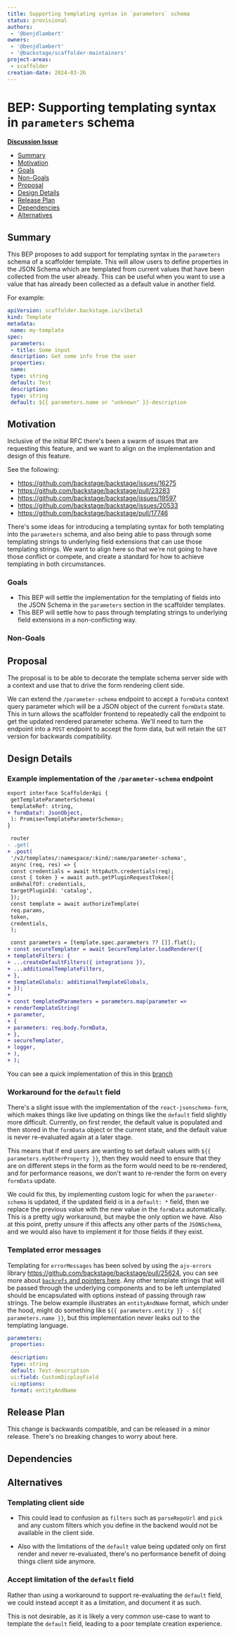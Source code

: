 ```yaml
---
title: Supporting templating syntax in `parameters` schema
status: provisional
authors:
 - '@benjdlambert'
owners:
 - '@benjdlambert'
 - '@backstage/scaffolder-maintainers'
project-areas:
 - scaffolder
creation-date: 2024-03-26
---
```


<!--
**Note:** When your BEP is complete, all these pre-existing comments should be removed

When editing BEPs, aim for tightly-scoped, single-topic PRs to keep discussions focused. If you disagree with what is already in a document, open a new PR with suggested changes.
-->

# BEP: Supporting templating syntax in `parameters` schema

<!-- Before merging the initial BEP PR, create a feature issue and update the below link. You can wait with this step until the BEP is ready to be merged. -->

[**Discussion Issue**](https://github.com/backstage/backstage/issues/16275)

- [Summary](#summary)
- [Motivation](#motivation)
 - [Goals](#goals)
 - [Non-Goals](#non-goals)
- [Proposal](#proposal)
- [Design Details](#design-details)
- [Release Plan](#release-plan)
- [Dependencies](#dependencies)
- [Alternatives](#alternatives)

## Summary

<!--
The summary of the BEP is a few paragraphs long and give a high-level overview of the features to be implemented. It should be possible to read *only* the summary and understand what the BEP is proposing to accomplish and what impact it has for users.
-->

This BEP proposes to add support for templating syntax in the `parameters` schema of a scaffolder template.
This will allow users to define properties in the JSON Schema which are templated from current values that have been collected from the user already.
This can be useful when you want to use a value that has already been collected as a default value in another field.

For example:

```yaml
apiVersion: scaffolder.backstage.io/v1beta3
kind: Template
metadata:
 name: my-template
spec:
 parameters:
 - title: Some input
 description: Get some info from the user
 properties:
 name:
 type: string
 default: Test
 description:
 type: string
 default: ${{ parameters.name or "unknown" }}-description
```

## Motivation

<!--
This section is for explicitly listing the motivation, goals, and non-goals of
this BEP. Describe why the change is important and the benefits to users.
-->

Inclusive of the initial RFC there's been a swarm of issues that are requesting this feature, and we want to align on the implementation and design of this feature.

See the following:

- https://github.com/backstage/backstage/issues/16275
- https://github.com/backstage/backstage/pull/23283
- https://github.com/backstage/backstage/issues/19597
- https://github.com/backstage/backstage/issues/20533
- https://github.com/backstage/backstage/pull/17746

There's some ideas for introducing a templating syntax for both templating into the `parameters` schema, and also being able to pass through some templating strings to underlying field extensions that can use those templating strings.
We want to align here so that we're not going to have those conflict or compete, and create a standard for how to achieve templating in both circumstances.

### Goals

<!--
List the specific goals of the BEP. What is it trying to achieve? How will we
know that this has succeeded?
-->

- This BEP will settle the implementation for the templating of fields into the JSON Schema in the `parameters` section in the scaffolder templates.
- This BEP will settle how to pass through templating strings to underlying field extensions in a non-conflicting way.

### Non-Goals

<!--
What is out of scope for this BEP? Listing non-goals helps to focus discussion
and make progress.
-->

## Proposal

The proposal is to be able to decorate the template schema server side with a context and use that to drive the form rendering client side.

We can extend the `/parameter-schema` endpoint to accept a `formData` context query parameter which will be a JSON object of the current `formData` state. This in turn allows the scaffolder frontend to repeatedly call the endpoint to get the updated rendered parameter schema. We'll need to turn the endpoint into a `POST` endpoint to accept the form data, but will retain the `GET` version for backwards compatibility.

## Design Details

### Example implementation of the `/parameter-schema` endpoint

```diff
export interface ScaffolderApi {
 getTemplateParameterSchema(
 templateRef: string,
+ formData?: JsonObject,
 ): Promise<TemplateParameterSchema>;
}
```

```diff
 router
- .get(
+ .post(
 '/v2/templates/:namespace/:kind/:name/parameter-schema',
 async (req, res) => {
 const credentials = await httpAuth.credentials(req);
 const { token } = await auth.getPluginRequestToken({
 onBehalfOf: credentials,
 targetPluginId: 'catalog',
 });
 const template = await authorizeTemplate(
 req.params,
 token,
 credentials,
 );

 const parameters = [template.spec.parameters ?? []].flat();
+ const secureTemplater = await SecureTemplater.loadRenderer({
+ templateFilters: {
+ ...createDefaultFilters({ integrations }),
+ ...additionalTemplateFilters,
+ },
+ templateGlobals: additionalTemplateGlobals,
+ });
+
+ const templatedParameters = parameters.map(parameter =>
+ renderTemplateString(
+ parameter,
+ {
+ parameters: req.body.formData,
+ },
+ secureTemplater,
+ logger,
+ ),
+ );
```

You can see a quick implementation of this in this [branch](https://github.com/backstage/backstage/compare/master...blam/templating-in-parameters)

### Workaround for the `default` field

There's a slight issue with the implementation of the `react-jsonschema-form`, which makes things like live updating on things like the `default` field slightly more difficult.
Currently, on first render, the default value is populated and then stored in the `formData` object or the current state, and the default value is never re-evaluated again at a later stage.

This means that if end users are wanting to set default values with `${{ parameters.myOtherProperty }}`, then they would need to ensure that they are on different steps in the form
as the form would need to be re-rendered, and for performance reasons, we don't want to re-render the form on every `formData` update.

We could fix this, by implementing custom logic for when the `parameter-schema` is updated, if the updated field is in a `default: *` field, then we replace the previous value with the new value in the `formData` automatically.
This is a pretty ugly workaround, but maybe the only option we have. Also at this point, pretty unsure if this affects any other parts of the `JSONSchema`, and we would also have to implement it for those fields if they exist.

### Templated error messages

Templating for `errorMessages` has been solved by using the `ajv-errors` library https://github.com/backstage/backstage/pull/25624, you can see more about [`backrefs` and pointers here](https://ajv.js.org/packages/ajv-errors.html). Any other template strings that will be passed through the underlying components and to be left untemplated should be encapsulated with options instead of passing through raw strings. The below example illustrates an `entityAndName` format, which under the hood, might do something like `${{ parameters.entity }} - ${{ parameters.name }}`, but this implementation never leaks out to the templating language.

```yaml
parameters:
 properties:
 ...
 description:
 type: string
 default: Test-description
 ui:field: CustomDisplayField
 ui:options:
 format: entityAndName
```

## Release Plan

<!--
This section should describe the rollout process for any new features. It must take our version policies into account and plan for a phased rollout if this change affects any existing stable APIs.

If there is any particular feedback to be gathered during the rollout, this should be described here as well.
-->

This change is backwards compatible, and can be released in a minor release. There's no breaking changes to worry about here.

## Dependencies

<!--
List any dependencies that this work has on other BEPs or features.
-->

## Alternatives

<!--
What other approaches did you consider, and why did you rule them out? These do
not need to be as detailed as the proposal, but should include enough
information to express the idea and why it was not acceptable.
-->

### Templating client side

- This could lead to confusion as `filters` such as `parseRepoUrl` and `pick` and any custom filters which you define in the backend would not be available in the client side.

- Also with the limitations of the `default` value being updated only on first render and never re-evaluated, there's no performance benefit of doing things client side anymore.

### Accept limitation of the `default` field

Rather than using a workaround to support re-evaluating the `default` field, we could instead accept it as a limitation, and document it as such.

This is not desirable, as it is likely a very common use-case to want to template the `default` field, leading to a poor template creation experience.
